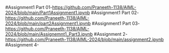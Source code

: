 #Assignment1 Part 01-https://github.com/Praneeth-1138/AIML-2024/blob/main/Part1Assignment1.ipynb
#Assignment1 Part 02-https://github.com/Praneeth-1138/AIML-2024/blob/main/part2Assignment1.ipynb
#Assignment1 Part 03-https://github.com/Praneeth-1138/AIML-2024/blob/main/Assignemnt1_Part3.ipynb
#Assignment 2-https://github.com/Praneeth-1138/AIML-2024/blob/main/assignment2.ipynb
#Assignment 4-
